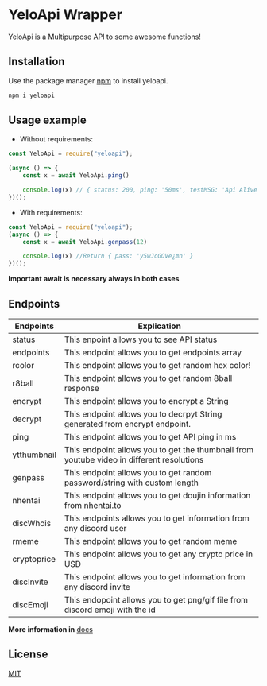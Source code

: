 # YeloApi Wrapper 

YeloApi is a Multipurpose API to some awesome functions! 

## Installation

Use the package manager [npm](https://nodejs.org/) to install yeloapi.

```bash
npm i yeloapi
```
## Usage example
- Without requirements:
```js
const YeloApi = require("yeloapi");

(async () => {
    const x = await YeloApi.ping()

    console.log(x) // { status: 200, ping: '50ms', testMSG: 'Api Alive at August 31st 2021, 9:29:57 am' }
})();


```
- With requirements: 
```js
const YeloApi = require("yeloapi");
(async () => {
    const x = await YeloApi.genpass(12)

    console.log(x) //Return { pass: 'y5wJcGOVe¿mn' }
})();
```

**Important** __await is necessary always in both cases__
## Endpoints

| Endpoints | Explication |
| ------ | ------ |
| status | This enpoint allows you to see API status |
| endpoints | This endpoint allows you to get endpoints array |
| rcolor | This endpoint allows you to get random hex color! |
| r8ball | This endpoint allows you to get random 8ball response |
| encrypt | This endpoint allows you to encrypt a String |
| decrypt | This endpoint allows you to decrpyt String generated from encrypt endpoint. |
| ping | This endpoint allows you to get API ping in ms | 
| ytthumbnail | This endpoint allows you to get the thumbnail from youtube video in different resolutions |
| genpass | This endpoint allows you to get random password/string with custom length |
| nhentai | This endpoint allows you to get doujin information from nhentai.to |
| discWhois | This endpoints allows you to get information from any discord user |
| rmeme | This endpoint allows you to get random meme |
| cryptoprice | This endpoint allows you to get any crypto price in USD |
| discInvite | This endpoint allows you to get information from any discord invite |
| discEmoji | This endopoint allows you to get png/gif file from discord emoji with the id | 

**More information in** [docs](https://docs.yeloapi.ga)

## License
[MIT](https://choosealicense.com/licenses/mit/)